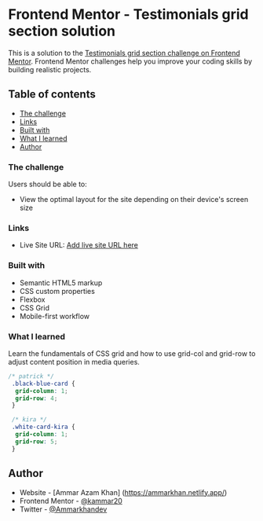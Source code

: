 # Frontend Mentor - Testimonials grid section solution

This is a solution to the [Testimonials grid section challenge on Frontend Mentor](https://www.frontendmentor.io/challenges/testimonials-grid-section-Nnw6J7Un7). Frontend Mentor challenges help you improve your coding skills by building realistic projects. 

## Table of contents


  - [The challenge](#the-challenge)
  - [Links](#links)
  - [Built with](#built-with)
  - [What I learned](#what-i-learned)
  - [Author](#author)




### The challenge

Users should be able to:

- View the optimal layout for the site depending on their device's screen size


### Links
- Live Site URL: [Add live site URL here](https://your-live-site-url.com)



### Built with

- Semantic HTML5 markup
- CSS custom properties
- Flexbox
- CSS Grid
- Mobile-first workflow


### What I learned

Learn the fundamentals of CSS grid and how to use grid-col and grid-row to adjust content position in media queries.


```css
/* patrick */
 .black-blue-card {
  grid-column: 1;
  grid-row: 4;
 }

 /* kira */
 .white-card-kira {
  grid-column: 1;
  grid-row: 5;
 }
```


## Author

- Website - [Ammar Azam Khan] (https://ammarkhan.netlify.app/)
- Frontend Mentor - [@kammar20](https://www.frontendmentor.io/profile/kammar20)
- Twitter - [@Ammarkhandev](https://twitter.com/Ammarkhandev)



